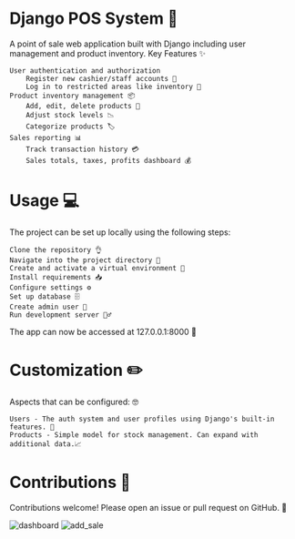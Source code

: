 # Django POS System 🏪

A point of sale web application built with Django including user management and product inventory.
Key Features ✨

    User authentication and authorization
        Register new cashier/staff accounts 👤
        Log in to restricted areas like inventory 🚪
    Product inventory management 📦
        Add, edit, delete products 🛒
        Adjust stock levels 📉
        Categorize products 🏷️
    Sales reporting 📊
        Track transaction history 💳
        Sales totals, taxes, profits dashboard 💰

# Usage 💻

The project can be set up locally using the following steps:

    Clone the repository 👌
    Navigate into the project directory 🚶
    Create and activate a virtual environment 🌿
    Install requirements 📥
    Configure settings ⚙️
    Set up database 🗄️
    Create admin user 👮
    Run development server 🏃‍♂️

The app can now be accessed at 127.0.0.1:8000 🎉
# Customization ✏️

Aspects that can be configured: 🤓

    Users - The auth system and user profiles using Django's built-in features. 👥
    Products - Simple model for stock management. Can expand with additional data.📈

# Contributions 🤝

Contributions welcome! Please open an issue or pull request on GitHub. 🙏

![dashboard](https://github.com/devxprogramming/Django-POS-webapp/assets/122728594/a7b06bc7-ae28-42b5-b3dc-eea42b16d7e2)
![add_sale](https://github.com/devxprogramming/Django-POS-webapp/assets/122728594/d5b3a783-b013-4c1e-8503-05bca6ad240b)


